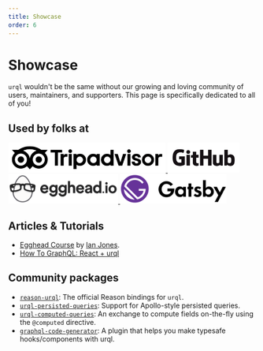 ```yaml
---
title: Showcase
order: 6
---
```


# Showcase

`urql` wouldn't be the same without our growing and loving community of users,
maintainers, and supporters. This page is specifically dedicated to all of you!

## Used by folks at

<a href="https://tripadvisor.com">
  <img alt="TripAdvisor" height="60" src="./assets/logos/tripadvisor.png" />
</a>

<a href="https://github.com">
  <img alt="GitHub" height="60" src="./assets/logos/github.png" />
</a>

<a href="https://egghead.io">
  <img alt="Egghead" height="60" src="./assets/logos/egghead.png" />
</a>

<a href="https://gatsbyjs.org">
  <img alt="Gatsby" height="60" src="./assets/logos/gatsby.png" />
</a>

## Articles & Tutorials

- [Egghead Course](https://egghead.io/lessons/graphql-set-up-an-urql-graphql-provider-in-react?pl=introduction-to-urql-a-react-graphql-client-faaa2bf5)
  by [Ian Jones](https://twitter.com/_jonesian).
- [How To GraphQL: React + urql](https://www.howtographql.com/react-urql/0-introduction/)

## Community packages

- [`reason-urql`](https://github.com/FormidableLabs/reason-urql): The official Reason bindings for
  `urql`.
- [`urql-persisted-queries`](https://github.com/Daniel15/urql-persisted-queries): Support for
  Apollo-style persisted queries.
- [`urql-computed-queries`](https://github.com/Drawbotics/urql-computed-exchange): An exchange to
  compute fields on-the-fly using the `@computed` directive.
- [`graphql-code-generator`](https://graphql-code-generator.com/docs/plugins/typescript-urql): A plugin
  that helps you make typesafe hooks/components with urql.
